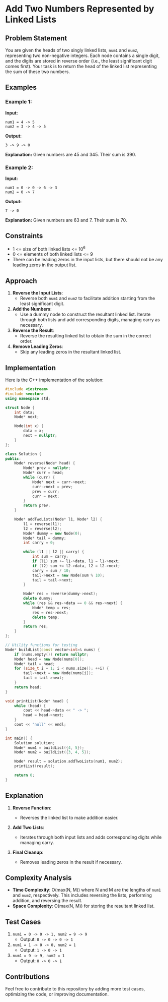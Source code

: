 # Add Two Numbers Represented by Linked Lists

## Problem Statement
You are given the heads of two singly linked lists, `num1` and `num2`, representing two non-negative integers. Each node contains a single digit, and the digits are stored in reverse order (i.e., the least significant digit comes first). Your task is to return the head of the linked list representing the sum of these two numbers.

## Examples

### Example 1:
**Input:**
```
num1 = 4 -> 5
num2 = 3 -> 4 -> 5
```
**Output:**
```
3 -> 9 -> 0
```
**Explanation:**
Given numbers are 45 and 345. Their sum is 390.

### Example 2:
**Input:**
```
num1 = 0 -> 0 -> 6 -> 3
num2 = 0 -> 7
```
**Output:**
```
7 -> 0
```
**Explanation:**
Given numbers are 63 and 7. Their sum is 70.

## Constraints
- 1 <= size of both linked lists <= 10<sup>6</sup>
- 0 <= elements of both linked lists <= 9
- There can be leading zeros in the input lists, but there should not be any leading zeros in the output list.

## Approach
1. **Reverse the Input Lists**:
   - Reverse both `num1` and `num2` to facilitate addition starting from the least significant digit.
2. **Add the Numbers**:
   - Use a dummy node to construct the resultant linked list. Iterate through both lists and add corresponding digits, managing carry as necessary.
3. **Reverse the Result**:
   - Reverse the resulting linked list to obtain the sum in the correct order.
4. **Remove Leading Zeros**:
   - Skip any leading zeros in the resultant linked list.

## Implementation
Here is the C++ implementation of the solution:

```cpp
#include <iostream>
#include <vector>
using namespace std;

struct Node {
    int data;
    Node* next;

    Node(int x) {
        data = x;
        next = nullptr;
    }
};

class Solution {
public:
    Node* reverse(Node* head) {
        Node* prev = nullptr;
        Node* curr = head;
        while (curr) {
            Node* next = curr->next;
            curr->next = prev;
            prev = curr;
            curr = next;
        }
        return prev;
    }

    Node* addTwoLists(Node* l1, Node* l2) {
        l1 = reverse(l1);
        l2 = reverse(l2);
        Node* dummy = new Node(0);
        Node* tail = dummy;
        int carry = 0;

        while (l1 || l2 || carry) {
            int sum = carry;
            if (l1) sum += l1->data, l1 = l1->next;
            if (l2) sum += l2->data, l2 = l2->next;
            carry = sum / 10;
            tail->next = new Node(sum % 10);
            tail = tail->next;
        }

        Node* res = reverse(dummy->next);
        delete dummy;
        while (res && res->data == 0 && res->next) {
            Node* temp = res;
            res = res->next;
            delete temp;
        }
        return res;
    }
};

// Utility functions for testing
Node* buildList(const vector<int>& nums) {
    if (nums.empty()) return nullptr;
    Node* head = new Node(nums[0]);
    Node* tail = head;
    for (size_t i = 1; i < nums.size(); ++i) {
        tail->next = new Node(nums[i]);
        tail = tail->next;
    }
    return head;
}

void printList(Node* head) {
    while (head) {
        cout << head->data << " -> ";
        head = head->next;
    }
    cout << "null" << endl;
}

int main() {
    Solution solution;
    Node* num1 = buildList({4, 5});
    Node* num2 = buildList({3, 4, 5});

    Node* result = solution.addTwoLists(num1, num2);
    printList(result);

    return 0;
}
```

## Explanation
1. **Reverse Function**:
   - Reverses the linked list to make addition easier.

2. **Add Two Lists**:
   - Iterates through both input lists and adds corresponding digits while managing carry.

3. **Final Cleanup**:
   - Removes leading zeros in the result if necessary.

## Complexity Analysis
- **Time Complexity**: O(max(N, M)) where N and M are the lengths of `num1` and `num2`, respectively. This includes reversing the lists, performing addition, and reversing the result.
- **Space Complexity**: O(max(N, M)) for storing the resultant linked list.

## Test Cases
1. `num1 = 0 -> 0 -> 1, num2 = 9 -> 9`
   - Output: `0 -> 0 -> 0 -> 1`
2. `num1 = 1 -> 0 -> 0, num2 = 1`
   - Output: `1 -> 0 -> 1`
3. `num1 = 9 -> 9, num2 = 1`
   - Output: `0 -> 0 -> 1`

## Contributions
Feel free to contribute to this repository by adding more test cases, optimizing the code, or improving documentation.


